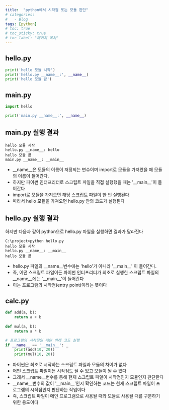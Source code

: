 ```yaml
---
title:  "python에서 시작점 또는 모듈 판단"
# categories:
#   - Blog
tags: [python]
# toc: true
# toc_sticky: true
# toc_label: "페이지 목차"
---
```


## hello.py
```python
print('hello 모듈 시작')
print('hello.py __name__:', __name__)
print('hello 모듈 끝')
```

## main.py
```python
import hello

print('main.py __name__:', __name__)
```

## main.py 실행 결과
```
hello 모듈 시작
hello.py __name__: hello
hello 모듈 끝
main.py __name__: __main__
```

+ __name__은 모듈의 이름이 저장되는 변수이며 import로 모듈을 가져왔을 때 모듈의 이름이 들어간다. 
+ 하지만 파이썬 인터프리터로 스크립트 파일을 직접 실행했을 때는 '\_\_main\_\_'이 들어간다
+ import로 모듈을 가져오면 해당 스크립트 파일이 한 번 실행된다
+ 따라서 hello 모듈을 가져오면 hello.py 안의 코드가 실행된다

## hello.py 실행 결과
하지만 다음과 같이 python으로 hello.py 파일을 실행하면 결과가 달라진다
```
C:\project>python hello.py
hello 모듈 시작
hello.py __name__: __main__
hello 모듈 끝
```

+ hello.py 파일의 __name__변수에는 'hello'가 아니라 '\_\_main\_\_' 이 들어간다. 
+ 즉, 어떤 스크립트 파일이든 파이썬 인터프리터가 최초로 실행한 스크립트 파일의 __name__에는 '\_\_main\_\_'이 들어간다
+ 이는 프로그램의 시작점(entry point)이라는 뜻이다


## calc.py
```python
def add(a, b):
    return a + b
 
def mul(a, b):
    return a * b

# 프로그램의 시작점일 때만 아래 코드 실행
if __name__ == '__main__': _
    print(add(10, 20))
    print(mul(10, 20))
```

+ 파이썬은 최초로 시작하는 스크립트 파일과 모듈의 차이가 없다
+ 어떤 스크립트 파일이든 시작점도 될 수 있고 모듈이 될 수 있다
+ 그래서 __name__변수를 통해 현재 스크립트 파일이 시작점인지 모듈인지 판단한다
+ __name__변수의 값이 '\_\_main\_\_'인지 확인하는 코드는 현재 스크립트 파일이 프로그램의 시작점인지 판단하는 작업이다
+ 즉, 스크립트 파일이 메인 프로그램으로 사용될 때와 모듈로 사용될 때를 구분하기 위한 용도이다